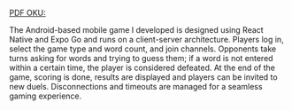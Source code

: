[PDF OKU:](https://drive.google.com/file/d/1eNAydTamD_xoG0SWCb6v9fPVZuduAF2l/view?usp=drive_link)


The Android-based mobile game I developed is designed using React Native and Expo Go and runs on a client-server architecture. Players log in, select the game type and word count, and join channels. Opponents take turns asking for words and trying to guess them; if a word is not entered within a certain time, the player is considered defeated. At the end of the game, scoring is done, results are displayed and players can be invited to new duels. Disconnections and timeouts are managed for a seamless gaming experience.


